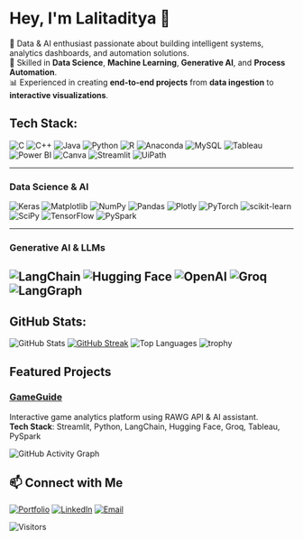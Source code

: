 <!-- Profile README -->
#  Hey, I'm Lalitaditya 👋  

🚀 Data & AI enthusiast passionate about building intelligent systems, analytics dashboards, and automation solutions.  
🎯 Skilled in **Data Science**, **Machine Learning**, **Generative AI**, and **Process Automation**.  
📊 Experienced in creating **end-to-end projects** from **data ingestion** to **interactive visualizations**.
##  Tech Stack:

![C](https://img.shields.io/badge/C-A8B9CC?style=for-the-badge&logo=c&logoColor=black)
![C++](https://img.shields.io/badge/C++-00599C?style=for-the-badge&logo=cplusplus&logoColor=white)
![Java](https://img.shields.io/badge/Java-007396?style=for-the-badge&logo=java&logoColor=white)
![Python](https://img.shields.io/badge/Python-3776AB?style=for-the-badge&logo=python&logoColor=white)
![R](https://img.shields.io/badge/R-276DC3?style=for-the-badge&logo=r&logoColor=white)
![Anaconda](https://img.shields.io/badge/Anaconda-44A833?style=for-the-badge&logo=anaconda&logoColor=white)
![MySQL](https://img.shields.io/badge/MySQL-4479A1?style=for-the-badge&logo=mysql&logoColor=white)
![Tableau](https://img.shields.io/badge/Tableau-E97627?style=for-the-badge&logo=tableau&logoColor=white)
![Power BI](https://img.shields.io/badge/Power%20BI-F2C811?style=for-the-badge&logo=powerbi&logoColor=black)
![Canva](https://img.shields.io/badge/Canva-00C4CC?style=for-the-badge&logo=canva&logoColor=white)
![Streamlit](https://img.shields.io/badge/Streamlit-FF4B4B?style=for-the-badge&logo=streamlit&logoColor=white)
![UiPath](https://img.shields.io/badge/UiPath-FF6F00?style=for-the-badge&logo=uipath&logoColor=white)

---

###  Data Science & AI
![Keras](https://img.shields.io/badge/Keras-D00000?style=for-the-badge&logo=keras&logoColor=white)
![Matplotlib](https://img.shields.io/badge/Matplotlib-11557C?style=for-the-badge)
![NumPy](https://img.shields.io/badge/NumPy-013243?style=for-the-badge&logo=numpy&logoColor=white)
![Pandas](https://img.shields.io/badge/Pandas-150458?style=for-the-badge&logo=pandas&logoColor=white)
![Plotly](https://img.shields.io/badge/Plotly-3F4F75?style=for-the-badge&logo=plotly&logoColor=white)
![PyTorch](https://img.shields.io/badge/PyTorch-EE4C2C?style=for-the-badge&logo=pytorch&logoColor=white)
![scikit-learn](https://img.shields.io/badge/scikit--learn-F7931E?style=for-the-badge&logo=scikit-learn&logoColor=white)
![SciPy](https://img.shields.io/badge/SciPy-8CAAE6?style=for-the-badge&logo=scipy&logoColor=white)
![TensorFlow](https://img.shields.io/badge/TensorFlow-FF6F00?style=for-the-badge&logo=tensorflow&logoColor=white)
![PySpark](https://img.shields.io/badge/PySpark-E25A1C?style=for-the-badge&logo=apachespark&logoColor=white)

---

###  Generative AI & LLMs
![LangChain](https://img.shields.io/badge/LangChain-1B1F23?style=for-the-badge&logo=chainlink&logoColor=white)
![Hugging Face](https://img.shields.io/badge/Hugging%20Face-FFB000?style=for-the-badge&logo=huggingface&logoColor=white)
![OpenAI](https://img.shields.io/badge/OpenAI-412991?style=for-the-badge&logo=openai&logoColor=white)
![Groq](https://img.shields.io/badge/Groq-FF4B00?style=for-the-badge&logo=groq&logoColor=white)
![LangGraph](https://img.shields.io/badge/LangGraph-0B0B45?style=for-the-badge&logo=graphql&logoColor=white)
---

##  GitHub Stats:

![GitHub Stats](https://github-readme-stats.vercel.app/api?username=lalitaditya16&show_icons=true&theme=dark)
[![GitHub Streak](https://streak-stats.demolab.com?user=lalitaditya16&theme=dark&hide_border=true)](https://git.io/streak-stats)
![Top Languages](https://github-readme-stats.vercel.app/api/top-langs/?username=lalitaditya16&layout=compact&theme=dark)
![trophy](https://github-profile-trophy.vercel.app/?username=lalitaditya16&theme=onedark)


##  Featured Projects

### [GameGuide](https://gameguide.streamlit.app)
Interactive game analytics platform using RAWG API & AI assistant.  
**Tech Stack**: Streamlit, Python, LangChain, Hugging Face, Groq, Tableau, PySpark  


![GitHub Activity Graph](https://github-readme-activity-graph.vercel.app/graph?username=lalitaditya16&theme=github)

## 📫 Connect with Me

[![Portfolio](https://img.shields.io/badge/Portfolio-000?style=for-the-badge&logo=vercel&logoColor=white)](https://lovable.dev/projects/4a82ad12-5086-41dc-8a65-ec8558db66cb)
[![LinkedIn](https://img.shields.io/badge/LinkedIn-0077B5?style=for-the-badge&logo=linkedin&logoColor=white)](https://linkedin.com/in/lalitaditya-charapanjeri)
[![Email](https://img.shields.io/badge/Email-D14836?style=for-the-badge&logo=gmail&logoColor=white)](mailto:lalitadityareddyc@gmail.com)



![Visitors](https://visitor-badge.laobi.icu/badge?page_id=lalitaditya16.lalitaditya16)

